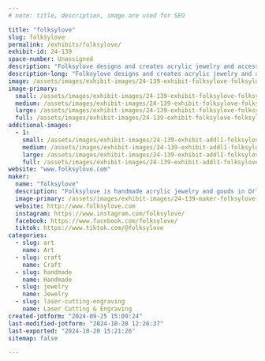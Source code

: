 ```yaml
---
# note: title, description, image are used for SEO

title: "folksylove"
slug: folksylove
permalink: /exhibits/folksylove/
exhibit-id: 24-139
space-number: Unassigned
description: "Folksylove designs and creates acrylic jewelry and accessories in Orlando, FL. "
description-long: "Folksylove designs and creates acrylic jewelry and accessories in Orlando, FL. I strive to bring a smile to your face when you see my creations. Everything is made with love and the best materials to make your ears happy. "
image: /assets/images/exhibit-images/24-139-exhibit-folksylove-folksylove2-large.jpeg
image-primary: 
  small: /assets/images/exhibit-images/24-139-exhibit-folksylove-folksylove2-small.jpeg
  medium: /assets/images/exhibit-images/24-139-exhibit-folksylove-folksylove2-medium.jpeg
  large: /assets/images/exhibit-images/24-139-exhibit-folksylove-folksylove2-large.jpeg
  full: /assets/images/exhibit-images/24-139-exhibit-folksylove-folksylove2-full.jpeg
additional-images: 
  - 1:
    small: /assets/images/exhibit-images/24-139-exhibit-addl1-folksylove-screen-shot-2024-05-29-at-10-20-16-am-small.png
    medium: /assets/images/exhibit-images/24-139-exhibit-addl1-folksylove-screen-shot-2024-05-29-at-10-20-16-am-medium.png
    large: /assets/images/exhibit-images/24-139-exhibit-addl1-folksylove-screen-shot-2024-05-29-at-10-20-16-am-large.png
    full: /assets/images/exhibit-images/24-139-exhibit-addl1-folksylove-screen-shot-2024-05-29-at-10-20-16-am-full.png
website: "www.folksylove.com"
maker: 
  name: "folksylove"
  description: "Folksylove is handmade acrylic jewelry and goods in Orlando, FL. I focus on fun accessories and things that make people smile. "
  image-primary: /assets/images/exhibit-images/24-139-maker-folksylove-screen-shot-2022-10-04-at-8-49-30-pm-medium.png
  website: http://www.folksylove.com
  instagram: https://www.instagram.com/folksylove/
  facebook: https://www.facebook.com/folksylove/
  tiktok: https://www.tiktok.com/@folksylove
categories: 
  - slug: art
    name: Art
  - slug: craft
    name: Craft
  - slug: handmade
    name: Handmade
  - slug: jewelry
    name: Jewelry
  - slug: laser-cutting-engraving
    name: Laser Cutting & Engraving
created-jotform: "2024-09-25 15:09:24"
last-modified-jotform: "2024-10-20 12:26:37"
last-exported: "2024-10-20 15:21:26"
sitemap: false

---
```

